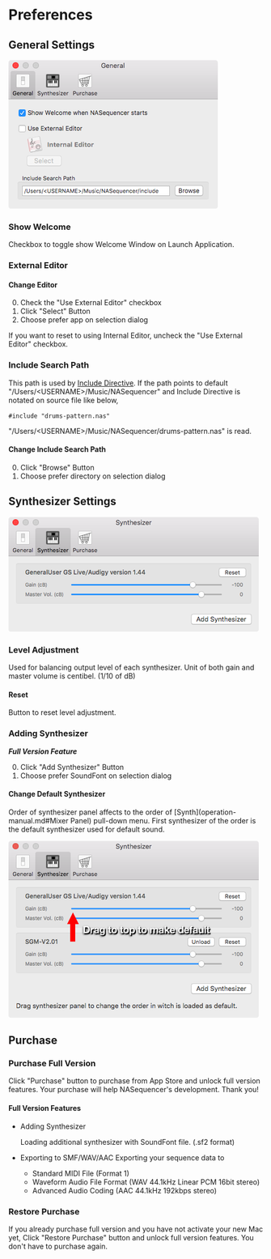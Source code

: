 Preferences
===========

General Settings
----------------
![](../images/preference-general.png)

### Show Welcome
Checkbox to toggle show Welcome Window on Launch Application.

### External Editor
#### Change Editor
0. Check the "Use External Editor" checkbox
0. Click "Select" Button
0. Choose prefer app on selection dialog

If you want to reset to using Internal Editor, uncheck the "Use External Editor" checkbox.

### Include Search Path
This path is used by [Include Directive](note-as-sequence.md#Include).
If the path points to default "/Users/&lt;USERNAME&gt;/Music/NASequencer" and Include Directive is notated on source file like below,
```
#include "drums-pattern.nas"
```
"/Users/&lt;USERNAME&gt;/Music/NASequencer/drums-pattern.nas" is read.

#### Change Include Search Path
0. Click "Browse" Button
0. Choose prefer directory on selection dialog

Synthesizer Settings
--------------------
![](../images/preference-synthesizer-1.png)

### Level Adjustment
Used for balancing output level of each synthesizer. Unit of both gain and master volume is centibel. (1/10 of dB)

#### Reset
Button to reset level adjustment.

### Adding Synthesizer
_**Full Version Feature**_

0. Click "Add Synthesizer" Button
0. Choose prefer SoundFont on selection dialog

#### Change Default Synthesizer
Order of synthesizer panel affects to the order of [Synth](operation-manual.md#Mixer Panel) pull-down menu.
First synthesizer of the order is the default synthesizer used for default sound.

![](../images/preference-synthesizer-2.png)

Purchase
--------
### Purchase Full Version
Click "Purchase" button to purchase from App Store and unlock full version features.
Your purchase will help NASequencer's development. Thank you!

#### Full Version Features
- Adding Synthesizer

    Loading additional synthesizer with SoundFont file. (.sf2 format)

- Exporting to SMF/WAV/AAC
    Exporting your sequence data to

    - Standard MIDI File (Format 1)
    - Waveform Audio File Format (WAV 44.1kHz Linear PCM 16bit stereo)
    - Advanced Audio Coding (AAC 44.1kHz 192kbps stereo)

### Restore Purchase
If you already purchase full version and you have not activate your new Mac yet, Click "Restore Purchase" button and unlock full version features.
You don't have to purchase again.
